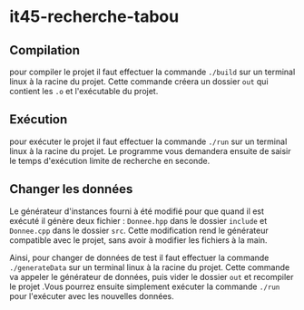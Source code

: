 # it45-recherche-tabou

## Compilation

pour compiler le projet il faut effectuer la commande `./build` sur un terminal linux à la racine du projet. Cette commande créera un dossier `out` qui contient les `.o` et l'exécutable du projet.

## Exécution

pour exécuter le projet il faut effectuer la commande `./run` sur un terminal linux à la racine du projet. Le programme vous demandera ensuite de saisir le temps d'exécution limite de recherche en seconde.

## Changer les données

Le générateur d'instances fourni à été modifié pour que quand il est exécuté il génère deux fichier : `Donnee.hpp` dans le dossier `include` et `Donnee.cpp` dans le dossier `src`. Cette modification rend le générateur compatible avec le projet, sans avoir à modifier les fichiers à la main.

Ainsi, pour changer de données de test il faut effectuer la commande `./generateData` sur un terminal linux à la racine du projet. Cette commande va appeler le générateur de données, puis vider le dossier `out` et recompiler le projet  .Vous pourrez ensuite simplement exécuter la commande `./run` pour l'exécuter avec les nouvelles données.


